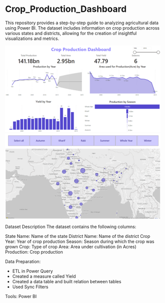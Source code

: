 # Crop_Production_Dashboard
This repository provides a step-by-step guide to analyzing agricultural data using Power BI. The dataset includes information on crop production across various states and districts, allowing for the creation of insightful visualizations and metrics.

![Crop Production Dashboard](Crop_Production_dashboard_pbi.png)
![Crop Production Dashboard](CropProduction_Geo_dashboard_Pbi.png)

Dataset Description
The dataset contains the following columns:

State Name: Name of the state
District Name: Name of the district
Crop Year: Year of crop production
Season: Season during which the crop was grown
Crop: Type of crop
Area: Area under cultivation (in Acres)
Production: Crop production

Data Preparation:
- ETL in Power Query
- Created a measure called Yield
- Created a data table and built relation between tables
- Used Sync Filters

Tools: Power BI